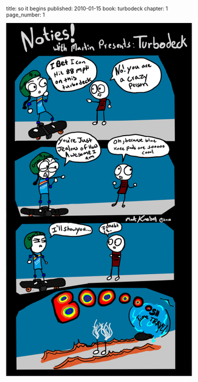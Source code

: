title: so it begins
published: 2010-01-15
book: turbodeck
chapter: 1
page_number: 1

![thefirstpage](../../../static/images/turbodeck.png)
